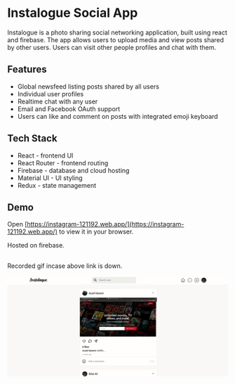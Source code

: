 # Instalogue Social App

Instalogue is a photo sharing social networking application, built using react and firebase. The app allows users to upload media and view posts shared by other users. Users can visit other people profiles and chat with them.

## Features

- Global newsfeed listing posts shared by all users
- Individual user profiles
- Realtime chat with any user
- Email and Facebook OAuth support
- Users can like and comment on posts with integrated emoji keyboard

## Tech Stack

- React - frontend UI
- React Router - frontend routing
- Firebase - database and cloud hosting
- Material UI - UI styling
- Redux - state management

## Demo

Open [https://instagram-121192.web.app/](https://instagram-121192.web.app/) to view it in your browser.

Hosted on firebase.

##

Recorded gif incase above link is down.

![](https://github.com/bilalalirizvi/instalogue-social-app/blob/master/instalogue.gif)
